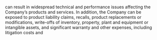 can  result  in  widespread  technical  and  performance  issues  affecting  the  Company’s  products  and  services.  In  addition,  the
Company  can  be  exposed  to  product  liability  claims,  recalls,  product  replacements  or  modifications,  write-offs  of  inventory,
property,  plant  and  equipment  or  intangible  assets,  and  significant  warranty  and  other  expenses,  including  litigation  costs  and